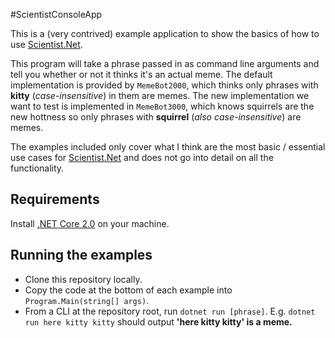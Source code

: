 #ScientistConsoleApp

This is a (very contrived) example application to show the basics of how to use [Scientist.Net](https://github.com/github/Scientist.net).

This program will take a phrase passed in as command line arguments and tell you whether or not it thinks it's an actual meme. The default implementation is provided by `MemeBot2000`, which thinks only phrases with **kitty** (*case-insensitive*) in them are memes. The new implementation we want to test is implemented in `MemeBot3000`, which knows squirrels are the new hottness so only phrases with **squirrel** (*also case-insensitive*) are memes. 

The examples included only cover what I think are the most basic / essential use cases for [Scientist.Net](https://github.com/github/Scientist.net) and does not go into detail on all the functionality.

## Requirements
Install [.NET Core 2.0](https://www.microsoft.com/net/learn/get-started/) on your machine.

## Running the examples
* Clone this repository locally.
* Copy the code at the bottom of each example into `Program.Main(string[] args)`.
* From a CLI at the repository root, run `dotnet run [phrase]`. E.g. `dotnet run here kitty kitty` should output **'here kitty kitty' is a meme.**